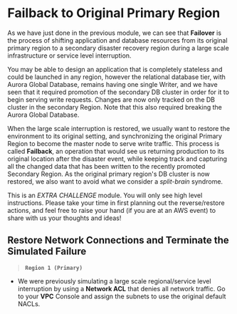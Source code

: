 # Failback to Original Primary Region

As we have just done in the previous module, we can see that **Failover** is the process of shifting application and database resources from its original primary region to a secondary disaster recovery region during a large scale infrastructure or service level interruption. 

You may be able to design an application that is completely stateless and could be launched in any region, however the relational database tier, with Aurora Global Database, remains having one single Writer, and we have seen that it required promotion of the secondary DB cluster in order for it to begin serving write requests. Changes are now only tracked on the DB cluster in the secondary Region. Note that this also required breaking the Aurora Global Database.

When the large scale interruption is restored, we usually want to restore the environment to its original setting, and synchronizing the original Primary Region to become the master node to serve write traffic. This process is called **Failback**, an operation that would see us returning production to its original location after the disaster event, while keeping track and capturing all the changed data that has been written to the recently promoted Secondary Region. As the original primary region's DB cluster is now restored, we also want to avoid what we consider a *split-brain* syndrome. 

This is an *EXTRA CHALLENGE* module. You will only see high level instructions. Please take your time in first planning out the reverse/restore actions, and feel free to raise your hand (if you are at an AWS event) to share with us your thoughts and ideas!

## Restore Network Connections and Terminate the Simulated Failure

>  **`Region 1 (Primary)`**

* We were previously simulating a large scale regional/service level interruption by using a **Network ACL** that denies all network traffic. Go to your **VPC** Console and assign the subnets to use the original default NACLs.





